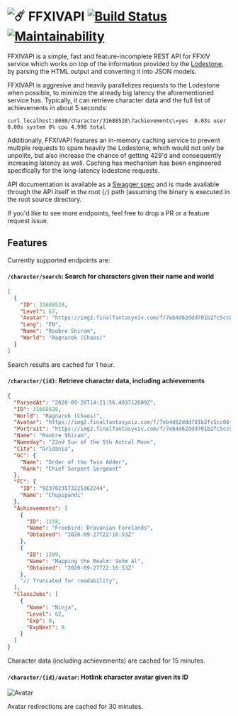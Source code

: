 # ![☄️](https://na.finalfantasyxiv.com/favicon.ico) FFXIVAPI [![Build Status](https://travis-ci.org/roobre/ffxivapi.svg?branch=master)](https://travis-ci.org/roobre/ffxivapi) [![Maintainability](https://api.codeclimate.com/v1/badges/167cc30b58f5a04acca7/maintainability)](https://codeclimate.com/github/roobre/ffxivapi/maintainability)

FFXIVAPI is a simple, fast and feature-incomplete REST API for FFXIV service which works on top of the information provided by the [Lodestone](https://eu.finalfantasyxiv.com/lodestone), by parsing the HTML output and converting it into JSON models.

FFXIVAPI is aggresive and heavily parallelizes requests to the Lodestone when possible, to minimize the already big latency the aforementioned service has. Typically, it can retrieve character data and the full list of achievements in about 5 seconds:

```
curl localhost:8080/character/31688528\?achievements\=yes  0.03s user 0.00s system 0% cpu 4.998 total
```

Additionally, FFXIVAPI features an in-memory caching service to prevent multiple requests to spam heavily the Lodestone, which would not only be unpolite, but also increase the chance of getting 429'd and consequently increasing latency as well. Caching has mechanism has been engineered specifically for the long-latency lodestone requests.

API documentation is available as a [Swagger spec](https://github.com/roobre/ffxivapi/blob/master/http/swagger.yaml) and is made available through the API itself in the root (`/`) path (assuming the binary is executed in the root source directory.

If you'd like to see more endpoints, feel free to drop a PR or a feature request issue.


## Features

Currently supported endpoints are:

#### `/character/search`: Search for characters given their name and world
```json
[
  {
    "ID": 31688528,
    "Level": 63,
    "Avatar": "https://img2.finalfantasyxiv.com/f/7eb4d62ddd701b2fc5cc06fc773187e9_40d57ba713628f3f1ef5ef204b6d76d2fc0_96x96.jpg?1601561213",
    "Lang": "EN",
    "Name": "Roobre Shiram",
    "World": "Ragnarok (Chaos)"
  }
]
```

Search results are cached for 1 hour.

#### `/character/{id}`: Retrieve character data, including achievements
```json
{
  "ParsedAt": "2020-09-28T14:21:56.403712609Z",
  "ID": 31688528,
  "World": "Ragnarok (Chaos)",
  "Avatar": "https://img2.finalfantasyxiv.com/f/7eb4d62ddd701b2fc5cc06fc773187e9_40d57ba713628f3f1ef5ef204b6d76d2fc0_96x96.jpg?1601301983",
  "Portrait": "https://img2.finalfantasyxiv.com/f/7eb4d62ddd701b2fc5cc06fc773187e9_40d57ba713628f3f1ef5ef204b6d76d2fl0_640x873.jpg?1601301983",
  "Name": "Roobre Shiram",
  "Nameday": "22nd Sun of the 5th Astral Moon",
  "City": "Gridania",
  "GC": {
    "Name": "Order of the Twin Adder",
    "Rank": "Chief Serpent Sergeant"
  },
  "FC": {
    "ID": "9237023573225362244",
    "Name": "Chupipandi"
  },
  "Achievements": [
    {
      "ID": 1158,
      "Name": "Freebird: Dravanian Forelands",
      "Obtained": "2020-09-27T22:16:53Z"
    },
    {
      "ID": 1209,
      "Name": "Mapping the Realm: Sohm Al",
      "Obtained": "2020-09-27T22:16:53Z"
    },
    "// Truncated for readability",
  ],
  "ClassJobs": [
    {
      "Name": "Ninja",
      "Level": 62,
      "Exp": 0,
      "ExpNext": 0
    }
  ]
}
```

Character data (including achievements) are cached for 15 minutes.

#### `/character/{id}/avatar`: Hotlink character avatar given its ID

![Avatar](https://ffxivapi.herokuapp.com/character/31688528/avatar)

Avatar redirections are cached for 30 minutes.

